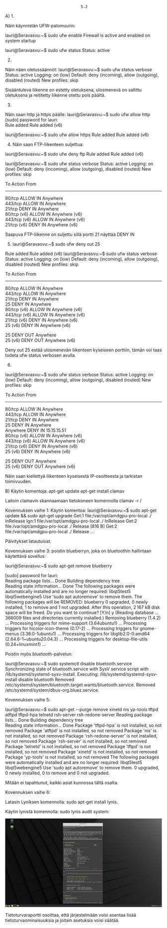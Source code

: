 								      5.2

A)
1.

Näin käynnistän UFW-palomuurin:

lauri@Seravasvu:~$ sudo ufw enable
Firewall is active and enabled on system startup

lauri@Seravasvu:~$ sudo ufw status
Status: active


2. 

Näin näen oletussäännöt:
lauri@Seravasvu:~$ sudo ufw status verbose
Status: active
Logging: on (low)
Default: deny (incoming), allow (outgoing), disabled (routed)
New profiles: skip

Sisääntuleva liikenne on estetty oletuksena, ulosmenevä on sallittu oletuksena ja reititetty liikenne otettu pois päältä. 

3. 

Näin saan http ja https päälle: lauri@Seravasvu:~$ sudo ufw allow http
[sudo] password for lauri:     
Rule added
Rule added (v6)

lauri@Seravasvu:~$ sudo ufw allow https
Rule added
Rule added (v6)

4. Näin saan FTP-liikenteen suljettua: 

lauri@Seravasvu:~$ sudo ufw deny ftp
Rule added
Rule added (v6)

lauri@Seravasvu:~$ sudo ufw status verbose
Status: active
Logging: on (low)
Default: deny (incoming), allow (outgoing), disabled (routed)
New profiles: skip

To                         Action      From
--                         ------      ----
80/tcp                     ALLOW IN    Anywhere                  
443/tcp                    ALLOW IN    Anywhere                  
21/tcp                     DENY IN     Anywhere                  
80/tcp (v6)                ALLOW IN    Anywhere (v6)             
443/tcp (v6)               ALLOW IN    Anywhere (v6)             
21/tcp (v6)                DENY IN     Anywhere (v6)    

Saapuva FTP-liikenne on suljettu sillä portti 21 näyttää DENY IN

5. lauri@Seravasvu:~$ sudo ufw deny out 25

Rule added
Rule added (v6)
lauri@Seravasvu:~$ sudo ufw status verbose
Status: active
Logging: on (low)
Default: deny (incoming), allow (outgoing), disabled (routed)
New profiles: skip

To                         Action      From
--                         ------      ----
80/tcp                     ALLOW IN    Anywhere                  
443/tcp                    ALLOW IN    Anywhere                  
21/tcp                     DENY IN     Anywhere                  
25                         DENY IN     Anywhere                  
80/tcp (v6)                ALLOW IN    Anywhere (v6)             
443/tcp (v6)               ALLOW IN    Anywhere (v6)             
21/tcp (v6)                DENY IN     Anywhere (v6)             
25 (v6)                    DENY IN     Anywhere (v6)             

25                         DENY OUT    Anywhere                  
25 (v6)                    DENY OUT    Anywhere (v6)             

Deny out 25 estää ulosmenevän liikenteen kyseiseen porttiin, tämän voi taas todeta ufw status verbosen avulla.

6. 
lauri@Seravasvu:~$ sudo ufw status verbose
Status: active
Logging: on (low)
Default: deny (incoming), allow (outgoing), disabled (routed)
New profiles: skip

To                         Action      From
--                         ------      ----
80/tcp                     ALLOW IN    Anywhere                  
443/tcp                    ALLOW IN    Anywhere                  
21/tcp                     DENY IN     Anywhere                  
25                         DENY IN     Anywhere                  
Anywhere                   DENY IN     15.15.15.51               
80/tcp (v6)                ALLOW IN    Anywhere (v6)             
443/tcp (v6)               ALLOW IN    Anywhere (v6)             
21/tcp (v6)                DENY IN     Anywhere (v6)             
25 (v6)                    DENY IN     Anywhere (v6)             

25                         DENY OUT    Anywhere                  
25 (v6)                    DENY OUT    Anywhere (v6)             

Näin saan kiellettyä liikenteen kyseisestä IP-osoitteesta ja tarkistan toimivuuden.

B)
Käytin komentoja: apt-get update
apt-get install clamav

Laitoin clamavin skannaamaan tietokoneen komennolla clamav -r /

Kovennuksen vaihe 1: Käytin komentoa: lauri@Seravasvu:~$ sudo apt-get update && sudo apt-get upgrade
Get:1 file:/var/opt/amdgpu-pro-local ./ InRelease
Ign:1 file:/var/opt/amdgpu-pro-local ./ InRelease
Get:2 file:/var/opt/amdgpu-pro-local ./ Release [816 B]
Get:2 file:/var/opt/amdgpu-pro-local ./ Release ...

Päivitykset latautuivat.

Kovennuksen vaihe 3: poistin blueberryn, joka on bluetoothin hallintaan käytettävä sovellus: 

lauri@Seravasvu:~$ sudo apt-get remove blueberry

[sudo] password for lauri:     
Reading package lists... Done
Building dependency tree       
Reading state information... Done
The following packages were automatically installed and are no longer required:
  libqt5test5 libqt5webengine5
Use 'sudo apt autoremove' to remove them.
The following packages will be REMOVED:
  blueberry
0 upgraded, 0 newly installed, 1 to remove and 1 not upgraded.
After this operation, 2 167 kB disk space will be freed.
Do you want to continue? [Y/n] y
(Reading database ... 366009 files and directories currently installed.)
Removing blueberry (1.4.2) ...
Processing triggers for mime-support (3.64ubuntu1) ...
Processing triggers for hicolor-icon-theme (0.17-2) ...
Processing triggers for gnome-menus (3.36.0-1ubuntu1) ...
Processing triggers for libglib2.0-0:amd64 (2.64.6-1~ubuntu20.04.3) ...
Processing triggers for desktop-file-utils (0.24+linuxmint1) ...

Poistin myös bluetooth-palvelun: 

lauri@Seravasvu:~$ sudo systemctl disable bluetooth.service
Synchronizing state of bluetooth.service with SysV service script with /lib/systemd/systemd-sysv-install.
Executing: /lib/systemd/systemd-sysv-install disable bluetooth
Removed /etc/systemd/system/bluetooth.target.wants/bluetooth.service.
Removed /etc/systemd/system/dbus-org.bluez.service.

Kovennuksen vaihe 5:

lauri@Seravasvu:~$ sudo apt-get --purge remove xinetd nis yp-tools tftpd atftpd tftpd-hpa telnetd rsh-server rsh-redone-server
Reading package lists... Done
Building dependency tree       
Reading state information... Done
Package 'tftpd-hpa' is not installed, so not removed
Package 'atftpd' is not installed, so not removed
Package 'nis' is not installed, so not removed
Package 'rsh-redone-server' is not installed, so not removed
Package 'rsh-server' is not installed, so not removed
Package 'telnetd' is not installed, so not removed
Package 'tftpd' is not installed, so not removed
Package 'xinetd' is not installed, so not removed
Package 'yp-tools' is not installed, so not removed
The following packages were automatically installed and are no longer required:
  libqt5test5 libqt5webengine5
Use 'sudo apt autoremove' to remove them.
0 upgraded, 0 newly installed, 0 to remove and 0 not upgraded.

Mitään ei tapahtunut, kaikki asiat kunnossa tältä osalta.

Kovennuksen vaihe 6:

Latasin Lyniksen komennolla: sudo apt-get install lynis.

Käytin lynistä komennolla: sudo lynis audit system:

<img src="Lynis.png">

Tietoturvaraportti osoittaa, että järjestelmään voisi asentaa lisää tietoturvaominaisuuksia ja joitain asetuksia voisi säätää.



